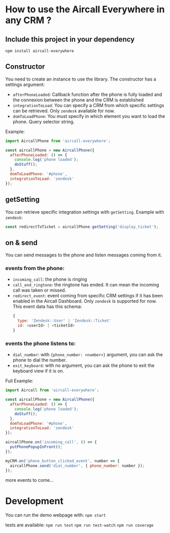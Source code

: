 # How to use the Aircall Everywhere in any CRM ?

## Include this project in your dependency

`npm install aircall-everywhere`

## Constructor

You need to create an instance to use the library. The constructor has a settings argument:

- `afterPhoneLoaded`: Callback function after the phone is fully loaded and the connexion between the phone and the CRM is established
- `integrationToLoad`: You can specify a CRM from which specific settings can be retrieved. Only `zendesk` available for now.
- `domToLoadPhone`: You must specify in which element you want to load the phone. Query selector string.

Example:

```javascript
import AircallPhone from 'aircall-everywhere';

const aircallPhone = new AircallPhone({
  afterPhoneLoaded: () => {
    console.log('phone loaded');
    doStuff();
  },
  domToLoadPhone: '#phone',
  integrationToLoad: 'zendesk'
});
```

## getSetting

You can retrieve specific integration settings with `getSetting`.
Example with `zendesk`:

```javascript
const redirectToTicket = aircallPhone.getSetting('display_ticket');
```

## on & send

You can send messages to the phone and listen messages coming from it.

### events from the phone:

- `incoming_call`: the phone is ringing
- `call_end_ringtone`: the ringtone has ended. It can mean the incoming call was taken or missed.
- `redirect_event`: event coming from specific CRM settings if it has been enabled in the Aircall Dashboard. Only `zendesk` is supported for now. This event data has this schema:
  ```javascript
  {
    type: 'Zendesk::User' | 'Zendesk::Ticket'
    id: <userId> | <ticketId>
  }
  ```

### events the phone listens to:

- `dial_number`: with `{phone_number: <number>}` argument, you can ask the phone to dial the number.
- `exit_keyboard`: with no argument, you can ask the phone to exit the keyboard view if it is on.

Full Example:

```javascript
import Aircall from 'aircall-everywhere';

const aircallPhone = new AircallPhone({
  afterPhoneLoaded: () => {
    console.log('phone loaded');
    doStuff();
  },
  domToLoadPhone: '#phone',
  integrationToLoad: 'zendesk'
});

aircallPhone.on('incoming_call', () => {
  putPhonePopupInFront();
});

myCRM.on('phone_button_clicked_event', number => {
  aircallPhone.send('dial_number', { phone_number: number });
});
```

more events to come...

# Development

You can run the demo webpage with:
`npm start`

tests are available:
`npm run test`
`npm run test-watch`
`npm run coverage`
